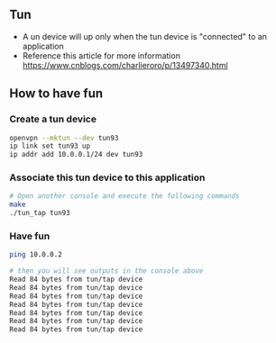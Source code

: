 ## Tun
- A un device will up only when the tun device is "connected" to an application 
- Reference this article for more information https://www.cnblogs.com/charlieroro/p/13497340.html

## How to have fun
### Create a tun device
```bash
openvpn --mktun --dev tun93
ip link set tun93 up
ip addr add 10.0.0.1/24 dev tun93
```

### Associate this tun device to this application
```bash
# Open another console and execute the following commands
make
./tun_tap tun93
```

### Have fun
```bash
ping 10.0.0.2

# then you will see outputs in the console above
Read 84 bytes from tun/tap device
Read 84 bytes from tun/tap device
Read 84 bytes from tun/tap device
Read 84 bytes from tun/tap device
Read 84 bytes from tun/tap device
Read 84 bytes from tun/tap device
Read 84 bytes from tun/tap device
```